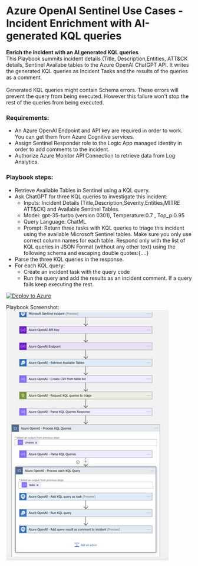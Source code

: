 # Azure OpenAI Sentinel Use Cases - Incident Enrichment with AI-generated KQL queries

<b>Enrich the incident with an AI generated KQL queries <br></b>
This Playbook summits incident details (Title, Description,Entities, ATT&CK details, Sentinel Availabe tables to the Azure OpenAI ChatGPT API. It writes the generated KQL queries as Incident Tasks and the results of the queries as a comment.<br><br>
Generated KQL queries might contain Schema errors. These errors will prevent the query from being executed. However this failure won't stop the rest of the queries from being executed. 
### Requirements:
* An Azure OpenAI Endpoint and API key are required in order to work. You can get them from Azure Cognitive services. 
* Assign Sentinel Responder role to the Logic App managed identity in order to add comments to the incident. 
* Authorize Azure Monitor API Connection to retrieve data from Log Analytics. 
### Playbook steps:
* Retrieve Available Tables in Sentinel using a KQL query.
* Ask ChatGPT for three KQL queries to investigate this incident:
  * Inputs: Incident Details (Title,Description,Severity,Entities,MITRE ATT&CK) and Available Sentinel Tables. 
  * Model: gpt-35-turbo (version 0301), Temperature:0.7 , Top_p:0.95
  * Query Language: ChatML
  * Prompt: Return three tasks with KQL queries to triage this incident using the available Microsoft Sentinel tables. Make sure you only use correct column names for each table. Respond only with the list of KQL queries in JSON Format (without any other text) using the following schema and escaping double quotes:{....}
* Parse the three KQL queries in the response.
* For each KQL query:
   * Create an incident task with the query code
   * Run the query and add the results as an incident comment. If a query fails keep executing the rest. 

[![Deploy to Azure](https://aka.ms/deploytoazurebutton)](https://portal.azure.com/#create/Microsoft.Template/uri/https%3A%2F%2Fraw.githubusercontent.com%2Fjguimera%2FMicrosoft-Sentinel%2Fmain%2FPlaybooks%2FAzureOpenAI%2FIncidentEnrichment-KQL%2Fdeployazure.json)

Playbook Screenshot:<br>
![Alt text](https://github.com/jguimera/Microsoft-Sentinel/blob/main/Playbooks/AzureOpenAI/IncidentEnrichment-KQL/AzureOpenAI-IncidentEnrichment.png?raw=true "Playbook flow")
